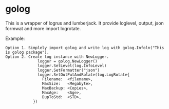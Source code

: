 # golog
This is a wrapper of logrus and lumberjack. It provide loglevel, output, json formwat and more import logrotate. 

Example: 

    Option 1. Simplely import golog and write log with golog.Infoln("This is golog package"). 
    Option 2. Create log instance with NewLogger. 
    	          logger = golog.NewLogger()
	              logger.SetLevel(log.InfoLevel)
	              logger.SetFormatter("json")
	              logger.SetOutPutAndRotate(log.LogRotate{
                    Filename:  <filename>,
                    MaxSize:   <Megabyte>,
                    MaxBackup: <Copies>,
                    MaxAge:    <Age>,
                    DupToStd:  <STD>,
                })
